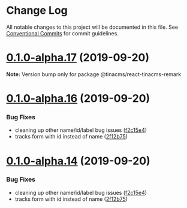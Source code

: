 # Change Log

All notable changes to this project will be documented in this file.
See [Conventional Commits](https://conventionalcommits.org) for commit guidelines.

# [0.1.0-alpha.17](https://github.com/tinacms/tinacms/compare/@tinacms/react-tinacms-remark@0.1.0-alpha.16...@tinacms/react-tinacms-remark@0.1.0-alpha.17) (2019-09-20)

**Note:** Version bump only for package @tinacms/react-tinacms-remark





# [0.1.0-alpha.16](https://github.com/tinacms/tinacms/compare/@tinacms/react-tinacms-remark@0.1.0-alpha.13...@tinacms/react-tinacms-remark@0.1.0-alpha.16) (2019-09-20)


### Bug Fixes

* cleaning up other name/id/label bug issues ([f2c15e4](https://github.com/tinacms/tinacms/commit/f2c15e4))
* tracks form with id instead of name ([2f12b75](https://github.com/tinacms/tinacms/commit/2f12b75))





# [0.1.0-alpha.14](https://github.com/tinacms/tinacms/compare/@tinacms/react-tinacms-remark@0.1.0-alpha.13...@tinacms/react-tinacms-remark@0.1.0-alpha.14) (2019-09-20)


### Bug Fixes

* cleaning up other name/id/label bug issues ([f2c15e4](https://github.com/tinacms/tinacms/commit/f2c15e4))
* tracks form with id instead of name ([2f12b75](https://github.com/tinacms/tinacms/commit/2f12b75))
